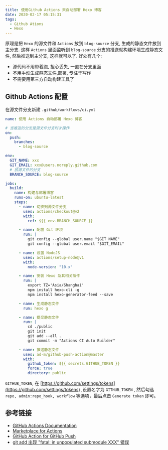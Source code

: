 ```yaml
---
title: 使用Github Actions 来自动部署 Hexo 博客
date: 2020-02-17 05:15:31
tags:
  - Github Ations
  - Hexo
---
```


原理是把 `Hexo` 的源文件和 `Actions` 放到 `blog-source` 分支, 生成的静态文件放到主分支. 这样 `Actions` 里面监听到 `blog-source` 分支的推送就构建环境生成静态文件, 然后推送到主分支, 这样就可以了.
好处有几个:

- 源代码不用带着跑, 担心丢失, 一直在分支里面
- 不用手动生成静态文件,部署, 专注于写作
- 不需要用第三方自动构建工具了

## Github Actions 配置

在源文件分支新建 `.github/workflows/ci.yml`

```yaml
name: 使用 Actions 自动部署 Hexo 博客

# 当推送的分支是源文件分支时才操作
on:
  push:
    branches:
      - blog-source

env:
  GIT_NAME: xxx
  GIT_EMAIL: xxx@users.noreply.github.com
  # 放源文件的分支
  BRANCH_SOURCE: blog-source

jobs:
  build:
    name: 构建与部署博客
    runs-on: ubuntu-latest
    steps:
      - name: 切换到源文件分支
        uses: actions/checkout@v2
        with:
          ref: ${{ env.BRANCH_SOURCE }}

      - name: 配置 Git 环境
        run: |
          git config --global user.name "$GIT_NAME"
          git config --global user.email "$GIT_EMAIL"

      - name: 设置 NodeJS
        uses: actions/setup-node@v1
        with:
          node-version: "10.x"

      - name: 安装 Hexo 及其相关插件
        run: |
          export TZ='Asia/Shanghai'
          npm install hexo-cli -g
          npm install hexo-generator-feed --save

      - name: 生成静态文件
        run: hexo g

      - name: 提交静态文件
        run: |
          cd ./public
          git init
          git add --all .
          git commit -m "Actions CI Auto Builder"

      - name: 推送静态文件
        uses: ad-m/github-push-action@master
        with:
          github_token: ${{ secrets.GITHUB_TOKEN }}
          force: true
          directory: public
```

`GITHUB_TOKEN`, 在 [https://github.com/settings/tokens](https://github.com/settings/tokens) ,设置名字为 `GITHUB_TOKEN` , 然后勾选 `repo, admin:repo_hook, workflow` 等选项，最后点击 `Generate token` 即可。

##

## 参考链接

- [GitHub Actions Documentation](https://help.github.com/en/actions)
- [Marketplace for Actions](https://github.com/marketplace?utf8=%E2%9C%93&type=actions)
- [GitHub Action for GitHub Push](https://github.com/marketplace/actions/github-push)
- [git add 出现 "fatal: in unpopulated submodule XXX" 错误](https://blog.csdn.net/zixiao217/article/details/86693854)
